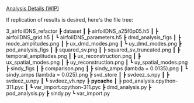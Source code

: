[Analysis Details (WIP)](https://azielben.quarto.pub/airfoil-dns-analysis/)

If replication of results is desired, here's the file tree:

3_airfoilDNS_refactor
 ┣ dataset
 ┃ ┣ airfoilDNS_a25f0p05.h5
 ┃ ┣ airfoilDNS_grid.h5
 ┃ ┗ airfoilDNS_parameters.h5
 ┣ dmd_analysis_figs
 ┃ ┣ mode_amplitudes.png
 ┃ ┣ ux_dmd_modes.png
 ┃ ┗ uy_dmd_modes.png
 ┣ pod_analysis_figs
 ┃ ┣ squared_sv.png
 ┃ ┣ squared_sv_truncated.png
 ┃ ┣ temporal_amplitudes.png
 ┃ ┣ ux_reconstruction.png
 ┃ ┣ ux_spatial_modes.png
 ┃ ┣ uy_reconstruction.png
 ┃ ┗ uy_spatial_modes.png
 ┣ sindy_figs
 ┃ ┣ comparison.png
 ┃ ┣ sindy_amps (lambda = 0.0135).png
 ┃ ┗ sindy_amps (lambda = 0.025).png
 ┣ svd_store
 ┃ ┣ svdeez_s.npy
 ┃ ┣ svdeez_u.npy
 ┃ ┗ svdeez_vh.npy
 ┣ __pycache__
 ┃ ┣ pod_analysis.cpython-311.pyc
 ┃ ┗ var_import.cpython-311.pyc
 ┣ dmd_analysis.py
 ┣ pod_analysis.py
 ┣ sindy.py
 ┗ var_import.py